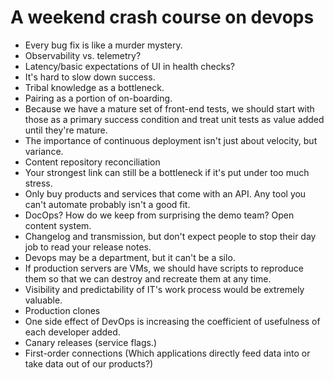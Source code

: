 # A weekend crash course on devops

* Every bug fix is like a murder mystery.
* Observability vs. telemetry?
* Latency/basic expectations of UI in health checks?
* It's hard to slow down success.
* Tribal knowledge as a bottleneck.
* Pairing as a portion of on-boarding.
* Because we have a mature set of front-end tests, we should start with those as a primary success condition and treat unit tests as value added until they're mature.
* The importance of continuous deployment isn't just about velocity, but variance.
* Content repository reconciliation
* Your strongest link can still be a bottleneck if it's put under too much stress.
* Only buy products and services that come with an API. Any tool you can't automate probably isn't a good fit.
* DocOps? How do we keep from surprising the demo team? Open content system.
* Changelog and transmission, but don't expect people to stop their day job to read your release notes.
* Devops may be a department, but it can't be a silo.
* If production servers are VMs, we should have scripts to reproduce them so that we can destroy and recreate them at any time.
* Visibility and predictability of IT's work process would be extremely valuable.
* Production clones
* One side effect of DevOps is increasing the coefficient of usefulness of each developer added.
* Canary releases (service flags.)
* First-order connections (Which applications directly feed data into or take data out of our products?)
